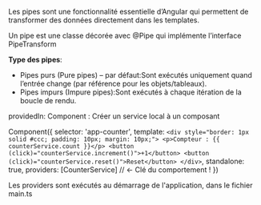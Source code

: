 Les pipes sont une fonctionnalité essentielle
d’Angular qui permettent de transformer des données
directement dans les templates.

Un pipe est une classe décorée avec
@Pipe qui implémente l’interface PipeTransform

**Type des pipes**:
+ Pipes purs (Pure pipes) – par défaut:Sont exécutés uniquement quand
l’entrée change (par référence pour les objets/tableaux).
+ Pipes impurs (Impure pipes):Sont exécutés à chaque itération de la boucle de rendu.


providedIn: Component :
Créer un service local à un composant

Component({
selector: 'app-counter',
template: `
    <div style="border: 1px solid #ccc; padding: 10px; margin: 10px;">
      <p>Compteur : {{ counterService.count }}</p>
      <button (click)="counterService.increment()">+1</button>
      <button (click)="counterService.reset()">Reset</button>
    </div>
  `,
standalone: true,
providers: [CounterService] // ← Clé du comportement !
})

Les providers sont exécutés au démarrage de l'application, dans le fichier main.ts

